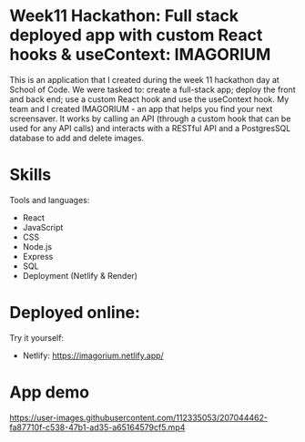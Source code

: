 # Week11 Hackathon: Full stack deployed app with custom React hooks & useContext: IMAGORIUM

This is an application that I created during the week 11 hackathon day at School of Code. We were tasked to: create a full-stack app; deploy the front and back end; use a custom React hook and use the useContext hook. My team and I created IMAGORIUM - an app that helps you find your next screensaver. It works by calling an API (through a custom hook that can be used for any API calls) and interacts with a RESTful API and a PostgresSQL database to add and delete images.  

# Skills

Tools and languages:
- React
- JavaScript
- CSS
- Node.js
- Express
- SQL
- Deployment (Netlify & Render)

# Deployed online:

Try it yourself: 
- Netlify: https://imagorium.netlify.app/

# App demo

https://user-images.githubusercontent.com/112335053/207044462-fa87710f-c538-47b1-ad35-a65164579cf5.mp4


